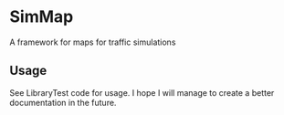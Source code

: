 # SimMap

A framework for maps for traffic simulations

## Usage

See LibraryTest code for usage. I hope I will manage to create a better documentation in the future.
